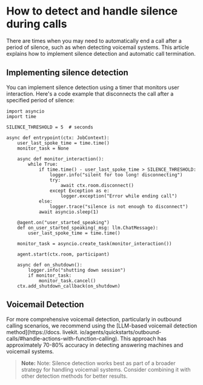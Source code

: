 # How to detect and handle silence during calls

There are times when you may need to automatically end a call after a period of silence, such as when detecting voicemail systems. This article explains how to implement silence detection and automatic call termination.


## Implementing silence detection

You can implement silence detection using a timer that monitors user interaction. Here's a code example that disconnects the call after a specified period of silence:


```
import asyncio
import time

SILENCE_THRESHOLD = 5  # seconds

async def entrypoint(ctx: JobContext):
    user_last_spoke_time = time.time()
    monitor_task = None

    async def monitor_interaction():
        while True:
            if time.time() - user_last_spoke_time > SILENCE_THRESHOLD:
                logger.info("silent for too long! disconnecting")
                try:
                    await ctx.room.disconnect()
                except Exception as e:
                    logger.exception("Error while ending call")
            else:
                logger.trace("silence is not enough to disconnect")
            await asyncio.sleep(1)

    @agent.on("user_started_speaking")
    def on_user_started_speaking(_msg: llm.ChatMessage):
        user_last_spoke_time = time.time()

    monitor_task = asyncio.create_task(monitor_interaction())
    
    agent.start(ctx.room, participant)
    
    async def on_shutdown():
        logger.info("shutting down session")
        if monitor_task:
            monitor_task.cancel()
    ctx.add_shutdown_callback(on_shutdown)
```


## Voicemail Detection

For more comprehensive voicemail detection, particularly in outbound calling scenarios, we recommend using the [LLM-based voicemail detection method](https://docs. livekit. io/agents/quickstarts/outbound-calls/#handle-actions-with-function-calling). This approach has approximately 70-80% accuracy in detecting answering machines and voicemail systems.


> **Note:** Note: Silence detection works best as part of a broader strategy for handling voicemail systems. Consider combining it with other detection methods for better results.